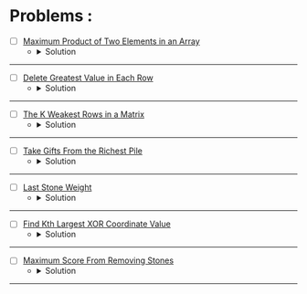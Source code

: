# Problems :

* [ ] [Maximum Product of Two Elements in an Array](https://leetcode.com/problems/maximum-product-of-two-elements-in-an-array/description/) 
    * <details>
        <summary> Solution </summary>

        ```c++
            class Solution {
                pair<int,int> TwoMax(priority_queue<int>&big){
                    int firstMax = big.top();
                    big.pop();
                    int secondMax = big.top();
                    return {firstMax, secondMax};
                }
            public:
                int maxProduct(vector<int>& nums) {
                    priority_queue<int> big;
                    for(auto &it: nums)big.push(it);

                    pair<int,int>twomax = TwoMax(big);
                    return (twomax.first - 1) * (twomax.second - 1);
                }
            };
        
    </details>

---

* [ ] [Delete Greatest Value in Each Row](https://leetcode.com/problems/delete-greatest-value-in-each-row/description/) 
    * <details>
        <summary> Solution </summary>

        ```c++
            class Solution {
            public:
                int deleteGreatestValue(vector<vector<int>>& grid) {

                    int n = (int)grid.size();
                    int m = (int)grid[0].size();
                    int ans = 0;
                    vector<int>_max(m, 0);
                    for(int i = 0; i < n;i++){
                        priority_queue<int> big;
                        for(int j = 0; j < m;j++){
                            big.push(grid[i][j]);
                        }
                        int idx = m - 1;
                        while(!big.empty()){
                            _max[idx] = max(_max[idx], big.top());
                            --idx;
                            big.pop();
                        }
                    }

                    for(auto &it: _max)ans += it;

                    return ans;
                }
            };
        
    </details>

---


* [ ] [The K Weakest Rows in a Matrix](https://leetcode.com/problems/the-k-weakest-rows-in-a-matrix/description/) 
    * <details>
        <summary> Solution </summary>

        ```c++
            class Solution {
            public:
                vector<int> kWeakestRows(vector<vector<int>>& mat, int k) {
                    priority_queue<pair<int,int>, vector<pair<int,int>>, greater<pair<int,int>>>big;
                    for(int i = 0; i < mat.size();i++){
                        int cnt = 0;
                        for(int j = 0; j < mat[i].size();j++){
                            cnt += mat[i][j];
                        }
                        big.push({cnt, i});
                    }
                    vector<int>ans;
                    while(k--){
                        ans.push_back(big.top().second);
                        big.pop();
                    }
                    return ans;
                }
            };
        
    </details>

---


* [ ] [Take Gifts From the Richest Pile](https://leetcode.com/problems/take-gifts-from-the-richest-pile/description/) 
    * <details>
        <summary> Solution </summary>

        ```c++
            class Solution {
            public:
                long long pickGifts(vector<int>& gifts, int k) {

                    long long ans = 0;
                    priority_queue<int>big;
                    for(auto &it: gifts)big.push(it);
                    while(!big.empty() && k--){
                        int remove = big.top();
                        big.pop();
                        int x = sqrt(remove);
                        big.push(x);
                    }

                    while(!big.empty()){
                        ans += big.top();
                        big.pop();
                    }

                    return ans;
                }
            };
        
    </details>

---


* [ ] [Last Stone Weight](https://leetcode.com/problems/last-stone-weight/description/) 
    * <details>
        <summary> Solution </summary>

        ```c++
            class Solution {
            public:
                int lastStoneWeight(vector<int>& stones) {
                    priority_queue<int>big;
                    for(auto &it: stones)big.push(it);
                    while(big.size() > 1){
                        int y = big.top();
                        big.pop();
                        int x = big.top();
                        big.pop();
                        y -= x;
                        big.push(y);
                    }
                    return big.top();
                }
            };
        
    </details>

---


* [ ] [Find Kth Largest XOR Coordinate Value](https://leetcode.com/problems/find-kth-largest-xor-coordinate-value/description/) 
    * <details>
        <summary> Solution </summary>

        ```c++
            class Solution {
            public:
                int kthLargestValue(vector<vector<int>>& matrix, int k) {
                    priority_queue<int>big;
                    int m = matrix.size();
                    int n = matrix[0].size();
                    int xor_ = 0;
                    vector<vector<int>>xorPre(m + 2, vector<int>(n + 2));
                    for(int i = 0; i < m;i++){
                        for(int j = 0; j < n;j++){
                            xorPre[i + 1][j + 1] = ((xorPre[i][j + 1] ^ xorPre[i + 1][j]) ^ xorPre[i][j]);
                            xorPre[i + 1][j + 1] ^= matrix[i][j];
                            big.push(xorPre[i + 1][j + 1]);
                        }
                    }
                    while(k > 1 && --k)big.pop();
                    return big.top();
                }
            };
        
    </details>

---


* [ ] [Maximum Score From Removing Stones](https://leetcode.com/problems/maximum-score-from-removing-stones/description/) 
    * <details>
        <summary> Solution </summary>

        ```c++
            class Solution {
            public:
                int maximumScore(int a, int b, int c) {
                    priority_queue<int>big;
                    big.push(a); big.push(b); big.push(c);
                    int ans = 0;
                    while(!big.empty() && big.size() > 1){
                        int aa = big.top();
                        big.pop();
                        int bb = big.top();
                        big.pop();
                        ++ans;
                        --aa; --bb;
                        if(aa)big.push(aa);
                        if(bb)big.push(bb);
                    }

                    return ans;
                }
            };
        
    </details>

---

